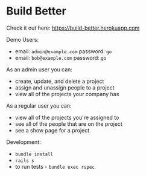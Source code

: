 # Build Better

Check it out here: <https://build-better.herokuapp.com>

Demo Users:
- email: `admin@example.com` password: `go`
- email: `bob@example.com` password: `go`

As an admin user you can:
- create, update, and delete a project
- assign and unassign people to a project
- view all of the projects your company has

As a regular user you can:
- view all of the projects you're assigned to
- see all of the people that are on the project
- see a show page for a project

Development:
- `bundle install`
- `rails s`
- to run tests - `bundle exec rspec`
